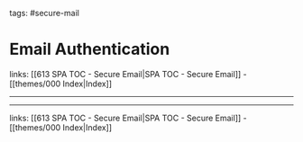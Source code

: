 tags: #secure-mail

# Email Authentication

links: [[613 SPA TOC - Secure Email|SPA TOC - Secure Email]] - [[themes/000 Index|Index]]

---


---
links: [[613 SPA TOC - Secure Email|SPA TOC - Secure Email]] - [[themes/000 Index|Index]]